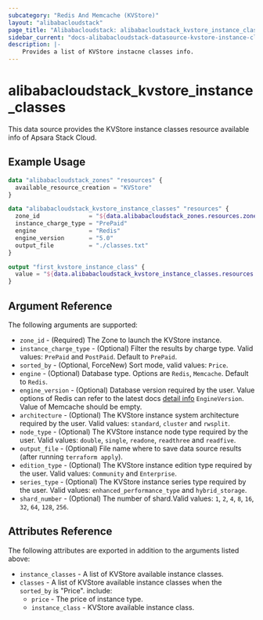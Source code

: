 ```yaml
---
subcategory: "Redis And Memcache (KVStore)"
layout: "alibabacloudstack"
page_title: "Alibabacloudstack: alibabacloudstack_kvstore_instance_classes"
sidebar_current: "docs-alibabacloudstack-datasource-kvstore-instance-classes"
description: |-
    Provides a list of KVStore instacne classes info.
---
```


# alibabacloudstack\_kvstore\_instance\_classes

This data source provides the KVStore instance classes resource available info of Apsara Stack Cloud.

## Example Usage

```tf
data "alibabacloudstack_zones" "resources" {
  available_resource_creation = "KVStore"
}

data "alibabacloudstack_kvstore_instance_classes" "resources" {
  zone_id              = "${data.alibabacloudstack_zones.resources.zones.0.id}"
  instance_charge_type = "PrePaid"
  engine               = "Redis"
  engine_version       = "5.0"
  output_file          = "./classes.txt"
}

output "first_kvstore_instance_class" {
  value = "${data.alibabacloudstack_kvstore_instance_classes.resources.instance_classes}"
}
```

## Argument Reference

The following arguments are supported:

* `zone_id` - (Required) The Zone to launch the KVStore instance.
* `instance_charge_type` - (Optional) Filter the results by charge type. Valid values: `PrePaid` and `PostPaid`. Default to `PrePaid`.
* `sorted_by` - (Optional, ForceNew) Sort mode, valid values: `Price`.
* `engine` - (Optional) Database type. Options are `Redis`, `Memcache`. Default to `Redis`.
* `engine_version` - (Optional) Database version required by the user. Value options of Redis can refer to the latest docs [detail info](https://www.alibabacloud.com/help/doc-detail/60873.htm) `EngineVersion`. Value of Memcache should be empty.
* `architecture` - (Optional) The KVStore instance system architecture required by the user. Valid values: `standard`, `cluster` and `rwsplit`.
* `node_type` - (Optional) The KVStore instance node type required by the user. Valid values: `double`, `single`, `readone`, `readthree` and `readfive`.
* `output_file` - (Optional) File name where to save data source results (after running `terraform apply`).
* `edition_type` - (Optional) The KVStore instance edition type required by the user. Valid values: `Community` and `Enterprise`.
* `series_type` - (Optional) The KVStore instance series type required by the user. Valid values: `enhanced_performance_type` and `hybrid_storage`.
* `shard_number` - (Optional) The number of shard.Valid values: `1`, `2`, `4`, `8`, `16`, `32`, `64`, `128`, `256`.

## Attributes Reference

The following attributes are exported in addition to the arguments listed above:

* `instance_classes` - A list of KVStore available instance classes.
* `classes` - A list of KVStore available instance classes when the `sorted_by` is "Price". include:
  * `price` - The price of instance type.
  * `instance_class` - KVStore available instance class.
    
